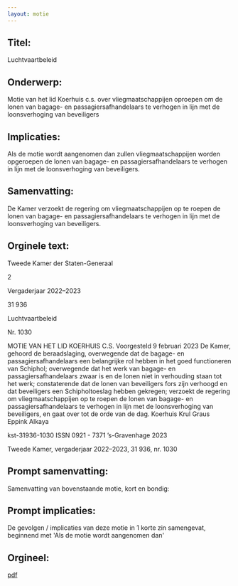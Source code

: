 ```yaml
---
layout: motie
---
```

## Titel:
Luchtvaartbeleid
## Onderwerp:
Motie van het lid Koerhuis c.s. over vliegmaatschappijen oproepen om de lonen van bagage- en passagiersafhandelaars te verhogen in lijn met de loonsverhoging van beveiligers
## Implicaties:

Als de motie wordt aangenomen dan zullen vliegmaatschappijen worden opgeroepen de lonen van bagage- en passagiersafhandelaars te verhogen in lijn met de loonsverhoging van beveiligers.
## Samenvatting:

De Kamer verzoekt de regering om vliegmaatschappijen op te roepen de lonen van bagage- en passagiersafhandelaars te verhogen in lijn met de loonsverhoging van beveiligers.
## Orginele text:


Tweede Kamer der Staten-Generaal

2

Vergaderjaar 2022–2023

31 936

Luchtvaartbeleid

Nr. 1030

MOTIE VAN HET LID KOERHUIS C.S.
Voorgesteld 9 februari 2023
De Kamer,
gehoord de beraadslaging,
overwegende dat de bagage- en passagiersafhandelaars een belangrijke
rol hebben in het goed functioneren van Schiphol;
overwegende dat het werk van bagage- en passagiersafhandelaars zwaar
is en de lonen niet in verhouding staan tot het werk;
constaterende dat de lonen van beveiligers fors zijn verhoogd en dat
beveiligers een Schipholtoeslag hebben gekregen;
verzoekt de regering om vliegmaatschappijen op te roepen de lonen van
bagage- en passagiersafhandelaars te verhogen in lijn met de loonsverhoging van beveiligers,
en gaat over tot de orde van de dag.
Koerhuis
Krul
Graus
Eppink
Alkaya

kst-31936-1030
ISSN 0921 - 7371
’s-Gravenhage 2023

Tweede Kamer, vergaderjaar 2022–2023, 31 936, nr. 1030


## Prompt samenvatting:
Samenvatting van bovenstaande motie, kort en bondig:


## Prompt implicaties:
De gevolgen / implicaties van deze motie in 1 korte zin samengevat, beginnend met 'Als de motie wordt aangenomen dan' 

## Orgineel:
[pdf](https://gegevensmagazijn.tweedekamer.nl/OData/v4/2.0/Document(6707803b-5f73-49e9-ad82-ff84f8e3b3a1)/resource)

